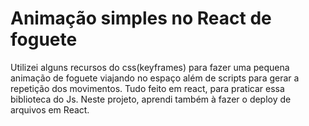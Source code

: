 # Animação simples no React de foguete

Utilizei alguns recursos do css(keyframes) para fazer uma pequena animação de foguete viajando no espaço
além de scripts para gerar a repetição dos movimentos. Tudo feito em react, para praticar essa biblioteca do Js.
Neste projeto, aprendi também à fazer o deploy de arquivos em React.
